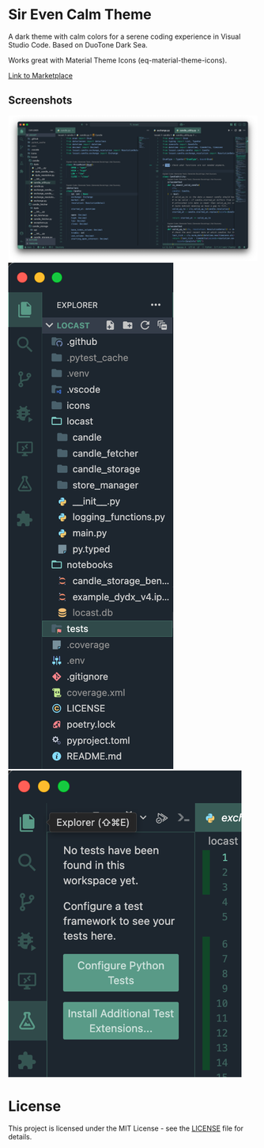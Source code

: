 # Sir Even Calm Theme

A dark theme with calm colors for a serene coding experience in Visual Studio Code.
Based on DuoTone Dark Sea.

Works great with Material Theme Icons (eq-material-theme-icons).

[Link to Marketplace](https://marketplace.visualstudio.com/items?itemName=sirEven.sir-even-calm-theme) 

## Screenshots

![Screenshot of the theme in action](/images/screenshot_1.png)
![Close up  of activity bar next to the icons](/images/screenshot_2.png)
![And some buttons](/images/screenshot_3.png)

# License

This project is licensed under the MIT License - see the [LICENSE](LICENSE) file for details.
